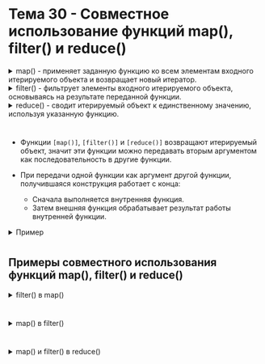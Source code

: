# Тема 30 - Совместное использование функций map(), filter() и reduce()

<details>
  <summary>map() - применяет заданную функцию ко всем элементам входного итерируемого объекта и возвращает новый итератор.</summary> 
  
```
numbers = [1, 2, 3, 4, 5]
squared = map(lambda x: x**2, numbers)
print(list(squared))
```
</details> 
<details>
  <summary>filter() - фильтрует элементы входного итерируемого объекта, основываясь на результате переданной функции.</summary> 
  
```
numbers = [1, 2, 3, 4, 5]
even = filter(lambda x: x % 2 == 0, numbers)
print(list(even))
```
</details>
<details>
  <summary>reduce() - сводит итерируемый объект к единственному значению, используя указанную функцию.  </summary> 
  
```
from functools import reduce

numbers = [1, 2, 3, 4, 5]
product = reduce(lambda x, y: x * y, numbers)
print(product)
```
</details>

#

- Функции `[map()]`, `[filter()]` и `[reduce()]` возвращают итерируемый объект, значит эти функции можно передавать вторым аргументом как последовательность в другие функции.
- При передачи одной функции как аргумент другой функции, получившаяся конструкция работает с конца:

     - Сначала выполняется внутренняя функция.
     - Затем внешняя функция обрабатывает результат работы внутренней функции.
<details>
  <summary>Пример</summary> 
  
```
# Создадим список чисел
numbers = [0, -1, 2, -3, 4, -5, 6, -7, 8, -9]

# Функция удваивающая переданное в неё число
def double(n):
    return n * 2

# Функция возвращающее число, если оно положительное
def plus(n):
    return n > 0

# Функция map() удваивает значения элементов списка numbers.
# Функция filter() сортирует значения последовательности, которую вернула функция map(), и оставляет только положительные числа.
# Функция list() преобразует последовательность, которую возвращает функция filter(), в список
result = list(filter(plus, map(double, numbers)))

# Резльтат - список удвоенных, положительных чисел из списка numbers.
print(result)   # [4, 8, 12, 16]
```
</details>

#

## Примеры совместного использования функций map(), filter() и reduce()

<details>
  <summary>filter() в map()</summary> 
  
```
numbers = [0, 1, 2, 3, 4, 5, 6, 7, 8, 9]
def positive(num):
    return num >= 3

def double(num):
    return num + num

result = list(map(double, filter(positive, numbers)))

print(result)   # [6, 8, 10, 12, 14, 16, 18]
```
   1) В первую очередь, срабатывает `[filter()]` - фильтрует элементы списка `[numbers]` при помощи функции `[positive()]`, оставляя только числа больше или равные 3.
   2) Затем `[map()]` работает с результатом работы `[filter()]` - удваивает каждое значение последовательности через функцию `[double()]`.
   3) Функция `[list()]` - создаёт из получившегося (в результате работы функций `[filter()]` и `[map()]`) итератора список.
</details>

#

<details>
  <summary>map() в filter()</summary> 

```
numbers = [0, 1, 2, 3, 4, 5, 6, 7, 8, 9]
def positive(num):
    return num >= 3

def double(num):
    return num + num

result = list(filter(positive, map(double, numbers)))

print(result)   # [4, 6, 8, 10, 12, 14, 16, 18]
```
   1) В первую очередь, срабатывает `[map()]` - удваивает каждое значение последовательности `[numbers]` через функцию `[double()]`.
   2) Затем `[filter()]` работает с результатом работы `[map()]` при помощи функции `[positive()]`, оставляя только числа больше или равные 3.
   3) Функция `[list()]` - создаёт из получившегося (в результате работы функций `[filter()]` и `[map()]`) итератора список.
</details>

#

<details>
  <summary>map() и filter() в reduce()</summary> 

```
from functools import reduce

numbers = [0, 1, 2, 3, 4, 5, 6, 7, 8, 9]
def positive(num):
    return num >= 3

def double(num):
    return num * 2

def summ(a, b):
    return a + b

result = reduce(summ, filter(positive, map(double, numbers)))

print(result)   # 88
```
   1) В первую очередь, срабатывает `[map()]` - удваивает каждое значение последовательности `[numbers]` через функцию `[double()]`.
   2) Затем, `[filter()]` работает с результатом работы `[map()]` при помощи функции `[positive()]`, оставляя только числа больше или равные 3.
   3) Затем, `[reduce()]`, при помощи функции `[summ()]` - поочерёдно складывает между собой все элементы получившейся последовательности.

</details>














